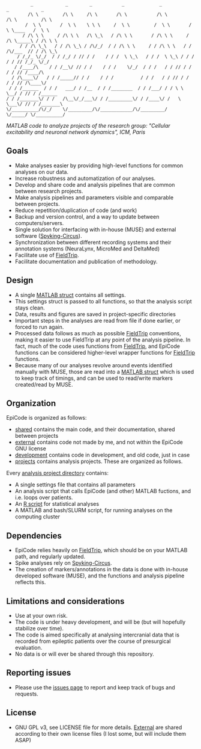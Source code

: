              _            _        _           _             _            _            _      
            /\ \         /\ \     /\ \       /\ \           /\ \         /\ \         /\ \    
           /  \ \       /  \ \    \ \ \     /  \ \         /  \ \       /  \ \____   /  \ \   
          / /\ \ \     / /\ \ \   /\ \_\   / /\ \ \       / /\ \ \     / /\ \_____\ / /\ \ \  
         / / /\ \_\   / / /\ \_\ / /\/_/  / / /\ \ \     / / /\ \ \   / / /\/___  // / /\ \_\ 
        / /_/_ \/_/  / / /_/ / // / /    / / /  \ \_\   / / /  \ \_\ / / /   / / // /_/_ \/_/ 
       / /____/\    / / /__\/ // / /    / / /    \/_/  / / /   / / // / /   / / // /____/\    
      / /\____\/   / / /_____// / /    / / /          / / /   / / // / /   / / // /\____\/    
     / / /______  / / /   ___/ / /__  / / /________  / / /___/ / / \ \ \__/ / // / /______    
    / / /_______\/ / /   /\__\/_/___\/ / /_________\/ / /____\/ /   \ \___\/ // / /_______\   
    \/__________/\/_/    \/_________/\/____________/\/_________/     \/_____/ \/__________/   


_MATLAB code to analyze projects of the research group:_
 _"Cellular excitability and neuronal network dynamics", ICM, Paris_

## Goals
 * Make analyses easier by providing high-level functions for common analyses on our data.
 * Increase robustness and automatization of our analyses.
 * Develop and share code and analysis pipelines that are common between research projects.
 * Make analysis pipelines and parameters visible and comparable between projects.
 * Reduce repetition/duplication of code (and work)
 * Backup and version control, and a way to update between computers/servers.
 * Single solution for interfacing with in-house (MUSE) and external software ([Spyking-Circus](https://github.com/spyking-circus)).
 * Synchronization between different recording systems and their annotation systems (NeuraLynx, MicroMed and DeltaMed)
 * Facilitate use of [FieldTrip](https://github.com/fieldtrip/fieldtrip).
 * Facilitate documentation and publication of methodology.

## Design

 * A single [MATLAB struct](https://www.mathworks.com/help/matlab/ref/struct.html) contains all settings.
 * This settings struct is passed to all functions, so that the analysis script stays clean.
 * Data, results and figures are saved in project-specific directories
 * Important steps in the analyses are read from file if done earlier, or forced to run again.
 * Processed data follows as much as possible [FieldTrip](https://github.com/fieldtrip/fieldtrip) conventions, making it easier to use FieldTrip at any point of the analysis pipeline. In fact, much of the code uses functions from [FieldTrip](https://github.com/fieldtrip/fieldtrip), and EpiCode functions can be considered higher-level wrapper functions for [FieldTrip](https://github.com/fieldtrip/fieldtrip) functions. 
 * Because many of our analyses revolve around events identified manually with MUSE, those are read into a [MATLAB struct](https://www.mathworks.com/help/matlab/ref/struct.html) which is used to keep track of timings, and can be used to read/write markers created/read by MUSE.

## Organization

EpiCode is organized as follows:

 * [shared](shared) contains the main code, and their documentation, shared between projects 
 * [external](external) contains code not made by me, and not within the EpiCode GNU license
 * [development](development) contains code in development, and old code, just in case
 * [projects](projects) contains analysis projects. These are organized as follows.

 Every [analysis project directory](projects) contains:
 * A single settings file that contains all parameters
 * An analysis script that calls EpiCode (and other) MATLAB fuctions, and i.e. loops over patients.
 * An [R script](https://www.r-project.org/) for statistical analyses
 * A MATLAB and bash/SLURM script, for running analyses on the computing cluster

## Dependencies

 * EpiCode relies heavily on [FieldTrip](https://github.com/fieldtrip/fieldtrip), which should be on your MATLAB path, and regularly updated.
 * Spike analyses rely on [Spyking-Circus](https://github.com/spyking-circus).
 * The creation of markers/annotations in the data is done with in-house developed software (MUSE), and the functions and analysis pipeline reflects this.

## Limitations and considerations

 * Use at your own risk.
 * The code is under heavy development, and will be (but will hopefully stabilize over time).
 * The code is aimed specifically at analysing intercranial data that is recorded from epileptic patients over the course of presurgical evaluation. 
 * No data is or will ever be shared through this repository. 

## Reporting issues

 * Please use the [issues page](https://github.com/stephenwhitmarsh/EpiCode/issues) to report and keep track of bugs and requests.

## License

 * GNU GPL v3, see LICENSE file for more details. [External](external) are shared according to their own license files (I lost some, but will include them ASAP) 
